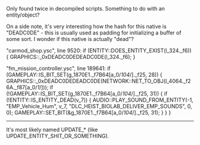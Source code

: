 Only found twice in decompiled scripts. Something to do with an entity/object?

On a side note, it's very interesting how the hash for this native is "DEADC0DE" - this is usually used as padding for initializing a buffer of some sort. I wonder if this native is actually "dead"?

"carmod_shop.ysc", line 9520:
if (ENTITY::DOES_ENTITY_EXIST(l_324._f6)) {
    GRAPHICS::_0xDEADC0DEDEADC0DE(l_324._f6);
}

"fm_mission_controller.ysc", line 189641:
if (GAMEPLAY::IS_BIT_SET(g_1870E1._f7B64[a_0/*104*/]._f25, 28)) {
    GRAPHICS::_0xDEADC0DEDEADC0DE(NETWORK::NET_TO_OBJ(l_4064._f26A._f87[a_0/*1*/]));
    if (!GAMEPLAY::IS_BIT_SET(g_1870E1._f7B64[a_0/*104*/]._f25, 31)) {
        if (!ENTITY::IS_ENTITY_DEAD(v_7)) {
            AUDIO::PLAY_SOUND_FROM_ENTITY(-1, "EMP_Vehicle_Hum", v_7, "DLC_HEIST_BIOLAB_DELIVER_EMP_SOUNDS", 0, 0);
            GAMEPLAY::SET_BIT(&g_1870E1._f7B64[a_0/*104*/]._f25, 31);
        }
    }
}

----------

It's most likely named UPDATE_* (like UPDATE_ENTITY_SHIT_OR_SOMETHING).